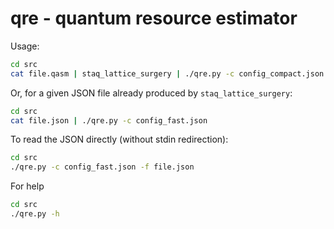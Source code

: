 # qre - quantum resource estimator

Usage:

``` bash
cd src
cat file.qasm | staq_lattice_surgery | ./qre.py -c config_compact.json
```

Or, for a given JSON file already produced by `staq_lattice_surgery`:

``` bash
cd src
cat file.json | ./qre.py -c config_fast.json
```

To read the JSON directly (without stdin redirection):
``` bash
cd src
./qre.py -c config_fast.json -f file.json
```

For help
``` bash
cd src
./qre.py -h
```
